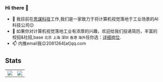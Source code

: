 ### Hi there 👋
- 🔭 我目前在[思谋科技](https://www.smartmore.com)工作,我们是一家致力于将计算机视觉落地于工业场景的AI科技公司:wink:
- 🌱 如果你对计算机视觉落地工业有浓厚的兴趣，欢迎给我们投递简历，丰富的校招&社招,base `北京` `上海` `深圳` `香港` `海外`任你选：[详细岗位](https://smartmore.zhiye.com/Social).
- 📫 内推email我:wink:2081264[at]qq.com


<h2>Stats</h2>
<table>
    <tr>
        <td><img src="https://github-readme-stats.vercel.app/api?username=unsky&show_icons=true&count_private=true"></td>
        <td><img src="https://github-readme-stats.vercel.app/api/top-langs/?username=unsky&show_icons=true&layout=compact"</td>
    </tr>
</table>
